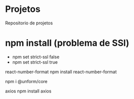 # Projetos
 Repositorio de projetos


# npm install (problema de SSl)
- npm set strict-ssl false
- npm set strict-ssl true

react-number-format
npm install react-number-format

npm i @unform/core

axios 
npm install axios